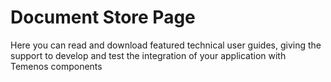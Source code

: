 # Document Store Page

Here you can read and download featured technical user guides, giving the support to develop and test the integration of your application with Temenos components